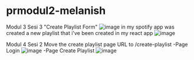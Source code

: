 # prmodul2-melanish
 Modul 3 Sesi 3
 "Create Playlist Form"
![image](https://user-images.githubusercontent.com/72775473/161421725-03d58664-e21d-4bb3-a480-905e68f6e737.png)
in my spotify app was created a new playlist that i've been created in my react app
![image](https://user-images.githubusercontent.com/72775473/161421820-812cb828-eb1d-4f2c-854a-c4a976618e8d.png)

Modul 4 Sesi 2
Move the create playlist page URL to /create-playlist
-Page Login
![image](https://user-images.githubusercontent.com/72775473/162229922-b0d2f280-c71a-4c01-a6fe-51dac8c28598.png)
-Page Create Playlist
![image](https://user-images.githubusercontent.com/72775473/162230334-8c93e9bf-6cbe-46fa-bdb3-adadf2995048.png)

